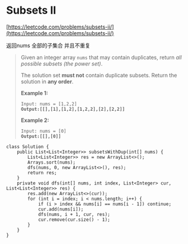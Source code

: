 # Subsets II

[https://leetcode.com/problems/subsets-ii/](https://leetcode.com/problems/subsets-ii/)

返回nums 全部的子集合 并且不重复

> Given an integer array `nums` that may contain duplicates, return _all possible subsets (the power set)_.
>
> The solution set **must not** contain duplicate subsets. Return the solution in **any order**.
>
> &#x20;
>
> **Example 1:**
>
> <pre><code>Input: nums = [1,2,2]
> <strong>Output:[[],[1],[1,2],[1,2,2],[2],[2,2]]</strong></code></pre>
>
> **Example 2:**
>
> <pre><code>Input: nums = [0]
> <strong>Output:[[],[0]]</strong></code></pre>

```
class Solution {
    public List<List<Integer>> subsetsWithDup(int[] nums) {
        List<List<Integer>> res = new ArrayList<>();
        Arrays.sort(nums);
        dfs(nums, 0, new ArrayList<>(), res);
        return res;
    }
    private void dfs(int[] nums, int index, List<Integer> cur, List<List<Integer>> res) {
        res.add(new ArrayList<>(cur));
        for (int i = index; i < nums.length; i++) {
            if (i > index && nums[i] == nums[i - 1]) continue;
            cur.add(nums[i]);
            dfs(nums, i + 1, cur, res);
            cur.remove(cur.size() - 1);
        }
    }
}
```
